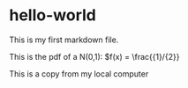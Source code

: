 # hello-world

This is my first markdown file.

This is the pdf of a N(0,1):
$f(x) = \frac{{1}/{2}}

This is a copy from my local computer